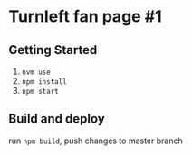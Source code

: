 # Turnleft fan page #1

## Getting Started

1. `nvm use`
2. `npm install`
3. `npm start`

## Build and deploy

run `npm build`, push changes to master branch
